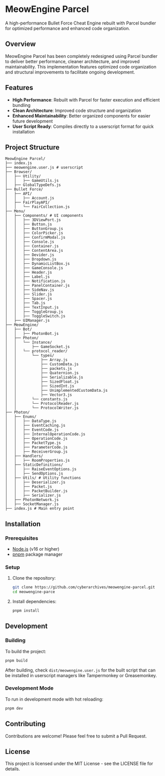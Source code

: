 # MeowEngine Parcel

A high-performance Bullet Force Cheat Engine rebuilt with Parcel bundler for optimized performance and enhanced code organization.

## Overview

MeowEngine Parcel has been completely redesigned using Parcel bundler to deliver better performance, cleaner architecture, and improved maintainability. This implementation features optimized code organization and structural improvements to facilitate ongoing development.

## Features

- **High Performance**: Rebuilt with Parcel for faster execution and efficient bundling
- **Clean Architecture**: Improved code structure and organization
- **Enhanced Maintainability**: Better organized components for easier future development
- **User Script Ready**: Compiles directly to a userscript format for quick installation

## Project Structure

```
MeowEngine Parcel/
├── index.js
├── meowengine.user.js # userscript
├── Browser/
│   ├── Utility/
│   │   ├── GameUtils.js
│   ├── GlobalTypeDefs.js
├── Bullet Force/
│   ├── API/
│   │   ├── Account.js
│   ├── FairPlayAPI/
│   │   └── FairCollection.js
├── Menu/
│   ├── Components/ # UI components
│   │   ├── 3DViewPort.js
│   │   ├── Button.js
│   │   ├── ButtonGroup.js
│   │   ├── ColorPicker.js
│   │   ├── ConfirmModal.js
│   │   ├── Console.js
│   │   ├── Container.js
│   │   ├── ContentArea.js
│   │   ├── Devider.js
│   │   ├── Dropdown.js
│   │   ├── DynamicListBox.js
│   │   ├── GameConsole.js
│   │   ├── Header.js
│   │   ├── Label.js
│   │   ├── Notification.js
│   │   ├── PanelContainer.js
│   │   ├── SideNav.js
│   │   ├── Slider.js
│   │   ├── Spacer.js
│   │   ├── Tab.js
│   │   ├── TextInput.js
│   │   ├── ToggleGroup.js
│   │   ├── ToggleSwitch.js
│   ├── UIManager.js
├── MeowEngine/
│   ├── Bot/
│   │   ├── PhotonBot.js
│   ├── Photon/
│   │   └── Instance/
│   │       ├── GameSocket.js
│   │   └── protocol_reader/
│   │       └── types/
│   │           ├── Array.js
│   │           ├── CustomData.js
│   │           ├── packets.js
│   │           ├── Quaternion.js
│   │           ├── Serializable.js
│   │           ├── SizedFloat.js
│   │           ├── SizedInt.js
│   │           ├── UnimplementedCustomData.js
│   │           ├── Vector3.js
│   │       └── constants.js
│   │       └── ProtocolReader.js
│   │       └── ProtocolWriter.js
├── Photon/
│   ├── Enums/
│   │   ├── DataType.js
│   │   ├── EventCaching.js
│   │   ├── EventCode.js
│   │   ├── InternalOperationCode.js
│   │   ├── OperationCode.js
│   │   ├── PacketType.js
│   │   ├── ParameterCode.js
│   │   ├── ReceiverGroup.js
│   ├── Handlers/
│   │   ├── RoomProperties.js
│   ├── StaticDefinitions/
│   │   ├── RaiseEventOptions.js
│   │   ├── SendOptions.js
│   ├── Utils/ # Utility functions
│   │   ├── Deserializer.js
│   │   ├── Packet.js
│   │   ├── PacketBuilder.js
│   │   ├── Serializer.js
│   ├── PhotonNetwork.js
│   ├── SocketManager.js
├── index.js # Main entry point
```

## Installation

### Prerequisites

- [Node.js](https://nodejs.org/) (v16 or higher)
- [pnpm](https://pnpm.io/) package manager

### Setup

1. Clone the repository:
   ```bash
   git clone https://github.com/cyberarchives/meowengine-parcel.git
   cd meowengine-parce
   ```

2. Install dependencies:
   ```bash
   pnpm install
   ```

## Development

### Building

To build the project:

```bash
pnpm build
```

After building, check `dist/meowengine.user.js` for the built script that can be installed in userscript managers like Tampermonkey or Greasemonkey.

### Development Mode

To run in development mode with hot reloading:

```bash
pnpm dev
```

## Contributing

Contributions are welcome! Please feel free to submit a Pull Request.

## License

This project is licensed under the MIT License - see the LICENSE file for details.
